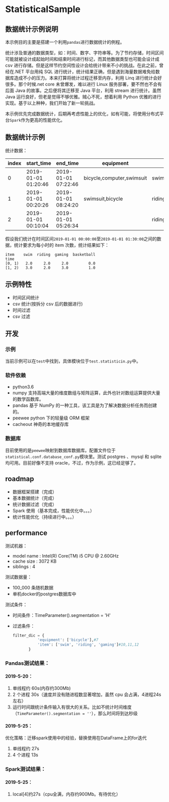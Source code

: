 # StatisticalSample

## 数据统计示例说明

本示例目的主要是搭建一个利用`pandas`进行数据统计的例程。

统计涉及普通的数据类型，如：时间、数字、字符串等。为了节约存储，时间区间可能就被设计成起始时间和结束时间进行标记，而其他数据类型也可能会设计成 csv 进行存储。但是这样节约空间性设计会给统计带来不小的挑战。在此之前，曾经在.NET 平台用纯 SQL 进行统计，统计结果正确，但是遇到海量数据难免给数据库造成不小的压力。本来打算将统计过程迁移至内存，利用 Linq 进行统计会好很多。那个时候.net core 未曾爆发，难以进行 Linux 服务部署，要不然也不会有后面 Java 的故事。之后便将其迁移至 Java 平台，利用 stream 进行统计。虽然 Java 运行良好，但老是觉得不够优雅。贼心不死，想着利用 Python 优雅的进行实现。基于以上种种，我们开始了新一轮挑战。

本示例优先完成数据统计，后期再考虑性能上的优化，如有可能，将使用分布式平台`Spark`作为更高的性能优化。

## 数据统计示例

统计数据：

| index | start_time          | end_time            | equipment                 | item                   |
| ----- | ------------------- | ------------------- | ------------------------- | ---------------------- |
| 0     | 2019-01-01 01:20:46 | 2019-01-01 07:22:46 | bicycle,computer,swimsuit | swim,basketball,gaming |
| 1     | 2019-01-01 00:20:26 | 2019-01-01 08:24:20 | swimsuit,bicycle          | riding,swim,gaming     |
| 2     | 2019-01-01 00:10:04 | 2019-01-01 05:26:34 |                           | riding,swim,gaming     |

假设我们统计在时间区间`2019-01-01 00:00:00`至`2019-01-01 01:30:00`之间的数据，统计要求为每小时的 item 次数，统计结果如下：

```csv
item    swim  riding  gaming  basketball
time
[0, 1)   2.0     2.0     2.0         0.0
[1, 2)   3.0     2.0     3.0         1.0
```

## 示例特性

- 时间区间统计
- csv 统计(按拆分 csv 后的数据进行)
- 时间过滤
- csv 过滤

## 开发

### 示例

当前示例可以在`test`中找到，具体模块位于`test.statisticin.py`中。

### 软件依赖

- python3.6
- numpy 支持高端大量的维度数组与矩阵运算，此外也针对数组运算提供大量的数学函数库。
- pandas 基于 NumPy 的一种工具，该工具是为了解决数据分析任务而创建的。
- peewee python 下的轻量级 ORM 框架
- cacheout 神奇的本地缓存库

### 数据库

目前使用的是`peewee`映射到数据库数据库。配置文件位于`statistical.conf.database_conf.py`模块里。测试 postgres 、mysql 和 sqlite 均可用。目前好像不支持 oracle，不过，作为示例，这已经足够了。

## roadmap

- 数据框架搭建（完成）
- 基本数据统计（完成）
- 统计数据过滤（完成）
- Spark 使用（基本完成，性能优化中。。。）
- 统计性能优化（持续进行中。。。）

## performance

测试机器：

- model name : Intel(R) Core(TM) i5 CPU @ 2.60GHz
- cache size : 3072 KB
- siblings : 4

测试数据量：

- 100_000 条随机数据
- 单机docker的postgres数据库中

测试条件：

- 时间条件：TimeParameter().segmentation = 'H'
- 过滤条件：

  ```python
  filter_dic = {
             'equipment': ['bicycle'],#7
             'item': ['swim', 'riding', 'gaming']#10,11,12
         }
  ```

### Pandas测试结果：

#### 2019-5-20：

1. 单线程约 60s(内存约300Mb)
2. 2 个进程 30s（速度并没有随进程数显著增加，虽然 cpu 会占满，4进程24s左右）
3. 运行时间跟统计条件输入有很大的关系。比如不统计时间维度（`TimeParameter().segmentation = ''`），那么时间将到达秒级

#### 2019-5-25：

优化策略：迁移spark使用中的经验，替换使用在DataFrame上的for迭代

1. 单线程约 27s
2. 4 个进程 13s

### Spark测试结果：

#### 2019-5-25：

1. local[4]约27s（cpu全满，内存约900Mb。有待优化）